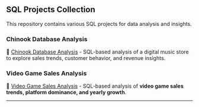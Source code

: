 ## SQL Projects Collection  

This repository contains various SQL projects for data analysis and insights.  

### **Chinook Database Analysis**  
📌 [Chinook Database Analysis](chinook-database-analysis/) - SQL-based analysis of a digital music store to explore sales trends, customer behavior, and revenue insights.  

###  **Video Game Sales Analysis**  
📌 [Video Game Sales Analysis](video-game-sales-analysis/) - SQL-based analysis of **video game sales trends, platform dominance, and yearly growth**.

---
